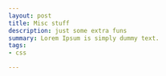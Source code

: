 ```yaml
---
layout: post
title: Misc stuff
description: just some extra funs
summary: Lorem Ipsum is simply dummy text.
tags:
- css

---
```

